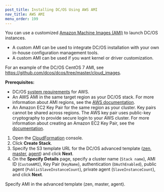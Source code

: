```yaml
---
post_title: Installing DC/OS Using AWS AMI
nav_title: AWS AMI
menu_order: 199
---
```

You can use a customized [Amazon Machine Images (AMI)](http://docs.aws.amazon.com/AWSEC2/latest/UserGuide/AMIs.html) to launch DC/OS instances. 

- A custom AMI can be used to integrate DC/OS installation with your own in-house configuration management tools.
- A custom AMI can be used if you want kernel or driver customization.

For an example of the DC/OS CentOS 7 AMI, see <a href="https://github.com/dcos/dcos/tree/master/cloud_images">https://github.com/dcos/dcos/tree/master/cloud_images</a>.


**Prerequisites:**

- DC/OS [system requirements](/docs/1.8/administration/installing/cloud/aws/advanced/quickstart/) for AWS.
- An AWS AMI in the same target region as your DC/OS stack. For more information about AMI regions, see the [AWS documentation](http://docs.aws.amazon.com/AWSEC2/latest/UserGuide/CopyingAMIs.html). 
- An Amazon EC2 Key Pair for the same region as your cluster. Key pairs cannot be shared across regions. The AWS key pair uses public-key cryptography to provide secure login to your AWS cluster. For more information about creating an Amazon EC2 Key Pair, see the <a href="http://docs.aws.amazon.com/AWSEC2/latest/UserGuide/ec2-key-pairs.html#having-ec2-create-your-key-pair" target="_blank">documentation</a>.
 
1.  Open the [CloudFormation](https://console.aws.amazon.com/cloudformation/) console.
1.  Click **Create Stack**.
1.  Specify the S3 template URL for the DC/OS advanced template ([zen](/docs/1.8/administration/installing/cloud/aws/advanced/template-reference/#zen), [master](/docs/1.8/administration/installing/cloud/aws/advanced/template-reference/#master), [agent](/docs/1.8/administration/installing/cloud/aws/advanced/template-reference/#private-agent)) and click **Next**.
1.  On the **Specify Details** page, specify a cluster name (`Stack name`), AMI ID (`CustomAMI`), Key Pair (`KeyName`), authentication (`OAuthEnabled`), public agent (`PublicSlaveInstanceCount`), private agent (`SlaveInstanceCount`), and click **Next**.

Specify AMI in the advanced template (zen, master, agent).